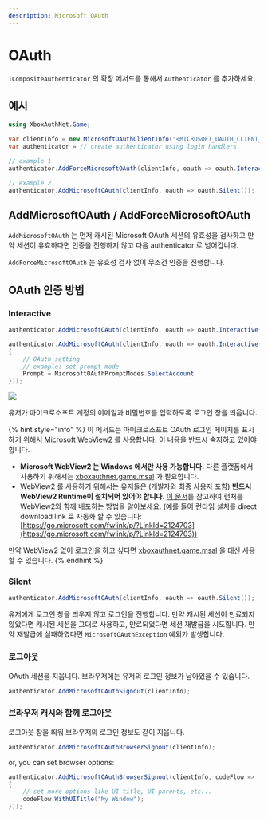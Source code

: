 ```yaml
---
description: Microsoft OAuth
---
```


# OAuth

`ICompositeAuthenticator` 의 확장 메서드를 통해서 `Authenticator` 를 추가하세요.

## 예시

```csharp
using XboxAuthNet.Game;

var clientInfo = new MicrosoftOAuthClientInfo("<MICROSOFT_OAUTH_CLIENT_ID>", "<MICROSOFT_OAUTH_SCOPES>");
var authenticator = // create authenticator using login handlers

// example 1
authenticator.AddForceMicrosoftOAuth(clientInfo, oauth => oauth.Interactive());

// example 2
authenticator.AddMicrosoftOAuth(clientInfo, oauth => oauth.Silent());
```

## AddMicrosoftOAuth / AddForceMicrosoftOAuth

`AddMicrosoftOAuth` 는 먼저 캐시된 Microsoft OAuth 세션의 유효성을 검사하고 만약 세션이 유효하다면 인증을 진행하지 않고 다음 authenticator 로 넘어갑니다.

`AddForceMicrosoftOAuth` 는 유효성 검사 없이 무조건 인증을 진행합니다.

## OAuth 인증 방법

### Interactive

```csharp
authenticator.AddMicrosoftOAuth(clientInfo, oauth => oauth.Interactive());
```

```csharp
authenticator.AddMicrosoftOAuth(clientInfo, oauth => oauth.Interactive(new MicrosoftOAuthParameters
{
    // OAuth setting
    // example: set prompt mode
    Prompt = MicrosoftOAuthPromptModes.SelectAccount
}));
```

![](https://user-images.githubusercontent.com/17783561/154854388-38c473f1-7860-4a47-bdbe-622de37eef8b.png)

유저가 마이크로소프트 계정의 이메일과 비밀번호를 입력하도록 로그인 창을 띄웁니다.

{% hint style="info" %}
이 메서드는 마이크로소프트 OAuth 로그인 페이지를 표시하기 위해서 [Microsoft WebView2](https://developer.microsoft.com/en-us/microsoft-edge/webview2/) 를 사용합니다. 이 내용을 반드시 숙지하고 있어야 합니다.

* **Microsoft WebView2 는 Windows 에서만 사용 가능합니다.** 다른 플랫폼에서 사용하기 위해서는 [xboxauthnet.game.msal](../xboxauthnet.game.msal/ "mention") 가 필요합니다.
* WebView2 를 사용하기 위해서는 유저들은 (개발자와 최종 사용자 포함) **반드시 WebView2 Runtime이 설치되어 있어야 합니다.** [이 문서](https://learn.microsoft.com/en-us/microsoft-edge/webview2/concepts/distribution)를 참고하여 런처를 WebView2와 함께 배포하는 방법을 알아보세요. (예를 들어 런타임 설치를 direct download link 로 자동화 할 수 있습니다: [https://go.microsoft.com/fwlink/p/?LinkId=2124703](https://go.microsoft.com/fwlink/p/?LinkId=2124703))

만약 WebView2 없이 로그인을 하고 싶다면 [xboxauthnet.game.msal](../xboxauthnet.game.msal/ "mention") 을 대신 사용할 수 있습니다.
{% endhint %}

### Silent

```csharp
authenticator.AddMicrosoftOAuth(clientInfo, oauth => oauth.Silent());
```

유저에게 로그인 창을 띄우지 않고 로그인을 진행합니다. 만약 캐시된 세션이 만료되지 않았다면 캐시된 세션을 그대로 사용하고, 만료되었다면 세션 재발급을 시도합니다. 만약 재발급에 실패하였다면 `MicrosoftOAuthException` 예외가 발생합니다.

### 로그아웃

OAuth 세션을 지웁니다. 브라우저에는 유저의 로그인 정보가 남아있을 수 있습니다.

```csharp
authenticator.AddMicrosoftOAuthSignout(clientInfo);
```

### 브라우저 캐시와 함께 로그아웃

로그아웃 창을 띄워 브라우저의 로그인 정보도 같이 지웁니다.

```csharp
authenticator.AddMicrosoftOAuthBrowserSignout(clientInfo);
```

or, you can set browser options:

```csharp
authenticator.AddMicrosoftOAuthBrowserSignout(clientInfo, codeFlow =>
{
    // set more options like UI title, UI parents, etc... 
    codeFlow.WithUITitle("My Window");
}));
```
